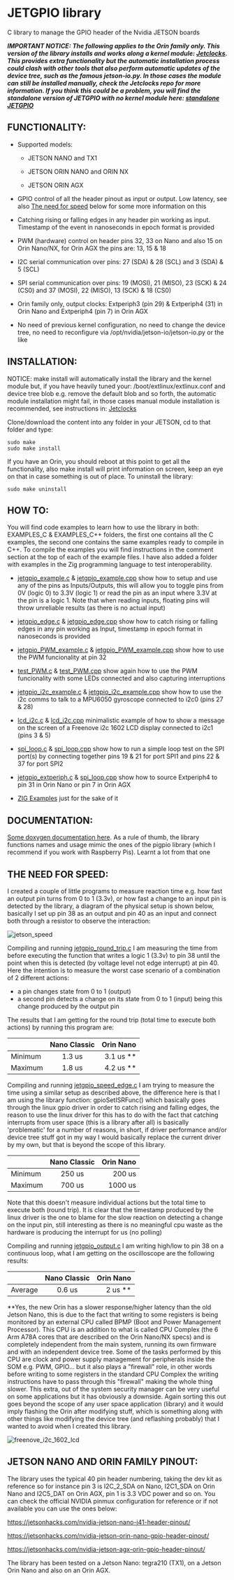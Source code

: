 # JETGPIO library  

C library to manage the GPIO header of the Nvidia JETSON boards

***IMPORTANT NOTICE: The following applies to the Orin family only. This version of the library installs and works along a kernel module: [Jetclocks](https://github.com/Rubberazer/Jetclocks). This provides extra functionality but the automatic installation process could clash with other tools that also perform automatic updates of the device tree, such as the famous jetson-io.py. In those cases the module can still be installed manually, check the Jetclocks repo for more information.
If you think this could be a problem, you will find the standalone version of JETGPIO with no kernel module here: [standalone JETGPIO](https://github.com/Rubberazer/JETGPIO/releases/tag/v1.2)***

<h2 align="left">FUNCTIONALITY:</h2>

- Supported models:

  - JETSON NANO and TX1

  - JETSON ORIN NANO and ORIN NX 

  - JETSON ORIN AGX

- GPIO control of all the header pinout as input or output. Low latency, see also [The need for speed](#the-need-for-speed) below for some more information on this

- Catching rising or falling edges in any header pin working as input. Timestamp of the event in nanoseconds in epoch format is provided 

- PWM (hardware) control on header pins 32, 33 on Nano and also 15 on Orin Nano/NX, for Orin AGX the pins are: 13, 15 & 18

- I2C serial communication over pins: 27 (SDA) & 28 (SCL)  and 3 (SDA) & 5 (SCL)

- SPI serial communication over pins: 19 (MOSI), 21 (MISO), 23 (SCK) & 24 (CS0) and 37 (MOSI), 22 (MISO), 13 (SCK) & 18 (CS0)

- Orin family only, output clocks: Extperiph3 (pin 29) & Extperiph4 (31) in Orin Nano and Extperiph4 (pin 7) in Orin AGX
  
- No need of previous kernel configuration, no need to change the device tree, no need to reconfigure via /opt/nvidia/jetson-io/jetson-io.py or the like  
  
<h2 align="left">INSTALLATION:</h2>

NOTICE: make install will automatically install the library and the kernel module but, if you have heavily tuned your: /boot/extlinux/extlinux.conf and device tree blob e.g. remove the default blob and so forth, the automatic module installation might fail, in those cases manual module installation is recommended, see instructions in: [Jetclocks](https://github.com/Rubberazer/Jetclocks)


Clone/download the content into any folder in your JETSON, cd to that folder and type:
  
    sudo make   
    sudo make install                                             
  
If you have an Orin, you should reboot at this point to get all the functionality, also make install will print information on screen, keep an eye on that in case something is out of place. To uninstall the library:

    sudo make uninstall
  
<h2 align="left">HOW TO:</h2> 
 
You will find code examples to learn how to use the library in both: EXAMPLES_C & EXAMPLES_C++ folders, the first one contains all the C examples, the second one contains the same examples ready to compile in C++. To compile the examples you will find instructions in the comment section at the top of each of the example files. I have also added a folder with examples in the Zig programming language to test interoperability.

- [jetgpio_example.c](https://github.com/Rubberazer/JETGPIO/blob/main/EXAMPLES_C/jetgpio_example.c) & [jetgpio_example.cpp](https://github.com/Rubberazer/JETGPIO/blob/main/EXAMPLES_C++/jetgpio_example.cpp) show how to setup and use any of the pins as Inputs/Outputs, this will allow you to toggle pins from 0V (logic 0) to 3.3V (logic 1) or read the pin as an input where 3.3V at the pin is a logic 1. Note that when reading inputs, floating pins will throw unreliable results (as there is no actual input)

- [jetgpio_edge.c](https://github.com/Rubberazer/JETGPIO/blob/main/EXAMPLES_C/jetgpio_edge.c) & [jetgpio_edge.cpp](https://github.com/Rubberazer/JETGPIO/blob/main/EXAMPLES_C++/jetgpio_edge.cpp) show how to catch rising or falling edges in any pin working as Input, timestamp in epoch format in nanoseconds is provided

- [jetgpio_PWM_example.c](https://github.com/Rubberazer/JETGPIO/blob/main/EXAMPLES_C/jetgpio_PWM_example.c) & [jetgpio_PWM_example.cpp](https://github.com/Rubberazer/JETGPIO/blob/main/EXAMPLES_C++/jetgpio_PWM_example.cpp) show how to use the PWM funcionality at pin 32

- [test_PWM.c](https://github.com/Rubberazer/JETGPIO/blob/main/EXAMPLES_C/test_PWM.c) & [test_PWM.cpp](https://github.com/Rubberazer/JETGPIO/blob/main/EXAMPLES_C++/test_PWM.cpp) show again how to use the PWM funcionality with some LEDs connected and also capturing interruptions

- [jetgpio_i2c_example.c](https://github.com/Rubberazer/JETGPIO/blob/main/EXAMPLES_C/jetgpio_i2c_example.c) & [jetgpio_i2c_example.cpp](https://github.com/Rubberazer/JETGPIO/blob/main/EXAMPLES_C++/jetgpio_i2c_example.cpp) show how to use the i2c comms to talk to a MPU6050 gyroscope connected to i2c0 (pins 27 & 28)

- [lcd_i2c.c](https://github.com/Rubberazer/JETGPIO/blob/main/EXAMPLES_C/lcd_i2c.c) & [lcd_i2c.cpp](https://github.com/Rubberazer/JETGPIO/blob/main/EXAMPLES_C++/lcd_i2c.cpp) minimalistic example of how to show a message on the screen of a Freenove i2c 1602 LCD display connected to i2c1 (pins 3 & 5)

- [spi_loop.c](https://github.com/Rubberazer/JETGPIO/blob/main/EXAMPLES_C/spi_loop.c) & [spi_loop.cpp](https://github.com/Rubberazer/JETGPIO/blob/main/EXAMPLES_C++/spi_loop.cpp) show how to run a simple loop test on the SPI port(s) by connecting together pins 19 & 21 for port SPI1 and pins 22 & 37 
  for port SPI2

- [jetgpio_extperiph.c](https://github.com/Rubberazer/JETGPIO/blob/main/EXAMPLES_C/jetgpio_extperiph.c) & [spi_loop.cpp](https://github.com/Rubberazer/JETGPIO/blob/main/EXAMPLES_C++/jetgpio_extperiph.cpp) show how to source Extperiph4 to pin 31 in Orin Nano or pin 7 in Orin AGX

- [ZIG Examples](https://github.com/Rubberazer/JETGPIO/tree/main/EXAMPLES_Zig) just for the sake of it

<h2 align="left">DOCUMENTATION:</h2>

[Some doxygen documentation here](https://rubberazer.github.io/JETGPIO/html/index.html). As a rule of thumb, the library functions names and usage mimic the ones of the pigpio library (which I recommend if you work with Raspberry Pis). Learnt a lot from that one

<h2 align="left">THE NEED FOR SPEED:</h2>

I created a couple of little programs to measure reaction time e.g. how fast an output pin turns from 0 to 1 (3.3v), or how fast a change to an input pin is detected by the library, a diagram of the physical setup is shown below, basically I set up pin 38 as an output and pin 40 as an input and connect both through a resistor to observe the interaction:

![jetson_speed](https://user-images.githubusercontent.com/47650457/227725735-0edb04d1-0d8f-465f-9212-18e41e2cc364.png)

Compiling and running [jetgpio_round_trip.c](https://github.com/Rubberazer/JETGPIO/blob/main/EXAMPLES_C/jetgpio_round_trip.c) I am measuring the time from before executing the function that writes a logic 1 (3.3v) to pin 38 until the point when this is detected (by voltage level not edge interrupt) at pin 40. Here the intention is to measure the worst case scenario of a combination of 2 different actions: 

- a pin changes state from 0 to 1 (output)
- a second pin detects a change on its state from 0 to 1 (input) being this change produced by the output pin

The results that I am getting for the round trip (total time to execute both actions) by running this program are:

|              | Nano Classic   | Orin Nano     |
| :---         |     :---:      |          ---: |
| Minimum      |  1.3 us        |  3.1 us **    |
| Maximum      |  1.8 us        |  4.2 us **    |


Compiling and running [jetgpio_speed_edge.c](https://github.com/Rubberazer/JETGPIO/blob/main/EXAMPLES_C/jetgpio_speed_edge.c) I am trying to measure the time using a similar setup as described above, the difference here is that I am using the library function: gpioSetISRFunc() which basically goes through the linux gpio driver in order to catch rising and falling edges, the reason to use the linux driver for this has to do with the fact that catching interrupts from user space (this is a library after all) is basically 'problematic' for a number of reasons, in short, if driver performance and/or device tree stuff got in my way I would basically replace the current driver by my own, but that is beyond the scope of this library.


|              | Nano Classic   | Orin Nano     |
| :---         |     :---:      |          ---: |
| Minimum      |  250 us        |  200 us       |
| Maximum      |  700 us        |  1000 us      |


Note that this doesn't measure individual actions but the total time to execute both (round trip). It is clear that the timestamp produced by the linux driver is the one to blame for the slow reaction on detecting a change on the input pin, still interesting as there is no meaningful cpu waste as the hardware is producing the interrupt for us (no polling)

Compiling and running [jetgpio_output.c](https://github.com/Rubberazer/JETGPIO/blob/main/EXAMPLES_C/jetgpio_output.c) I am writing high/low to pin 38 on a continuous loop, what I am getting on the oscilloscope are the following results:

|              | Nano Classic   | Orin Nano     |
| :---         |     :---:      |          ---: |
| Average      |  0.6 us        |  2 us **      |


**Yes, the new Orin has a slower response/higher latency than the old Jetson Nano, this is due to the fact that writing to some registers is being monitored by an external CPU called BPMP (Boot and Power Management Processor). This CPU is an addition to what is called CPU Complex (the 6 Arm A78A cores that are described on the Orin Nano/NX specs) and is completely independent from the main system, running its own firmware and with an independent device tree. Some of the tasks performed by this CPU are clock and power supply management for peripherals inside the SOM e.g. PWM, GPIO... but it also plays a "firewall" role, in other words before writing to some registers in the standard CPU Complex the writing instructions have to pass through this "firewall" making the whole thing slower. This extra, out of the system security manager can be very useful on some applications but it has obviously a downside. Again sorting this out goes beyond the scope of any user space application (library) and it would imply flashing the Orin after modifying stuff, which is something along with other things like modifying the device tree (and reflashing probably) that I wanted to avoid when I created this library.



![freenove_i2c_1602_lcd](https://github.com/Rubberazer/JETGPIO/assets/47650457/321d70bb-d5f2-4577-b83c-b189f7ed72c9)


    
<h2 align="left">JETSON NANO AND ORIN FAMILY PINOUT:</h2>

The library uses the typical 40 pin header numbering, taking the dev kit as reference so for instance pin 3 is I2C_2_SDA on Nano, I2C1_SDA on Orin Nano and I2C5_DAT on Orin AGX, pin 1 is 3.3 VDC power and so on. You can check the official NVIDIA pinmux configuration for reference or if not available you can use the ones below:

https://jetsonhacks.com/nvidia-jetson-nano-j41-header-pinout/

https://jetsonhacks.com/nvidia-jetson-orin-nano-gpio-header-pinout/

https://jetsonhacks.com/nvidia-jetson-agx-orin-gpio-header-pinout/

The library has been tested on a Jetson Nano: tegra210 (TX1), on a Jetson Orin Nano and also on an Orin AGX.








